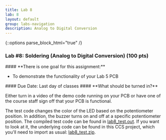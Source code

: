 ```yaml
---
title: Lab 8
lab: 8
layout: default
group: labs-navigation
description: Analog to Digital Conversion
---
```


{::options parse_block_html="true" /}

### Lab #8: Soldering (Analog to Digital Conversion) (100 pts)

<div class="alert alert-info" role="alert">
#### **There is one goal for this assignment:**

  - To demonstrate the functionality of your Lab 5 PCB
  
</div>

<div class="alert alert-danger" role="alert">
#### Due Date: Last day of classes
#### **What should be turned in?**

Either turn in a video of the demo code running on your PCB or have one of the course
staff sign off that your PCB is functional.

</div>

The test code changes the color of the LED based on the potentiometer position. In
addition, the buzzer turns on and off at a specific potentiometer position.
The compiled test code can be found in [lab8_test.out](lab8_test.out). If you want to
look at it, the underlying code can be found in this CCS project, which you'll need to import as usual:
[lab8_test.zip](lab8_test.zip). 
